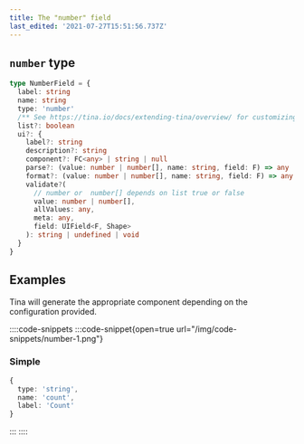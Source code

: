 ```yaml
---
title: The "number" field
last_edited: '2021-07-27T15:51:56.737Z'
---
```


## `number` type

```ts
type NumberField = {
  label: string
  name: string
  type: 'number'
  /** See https://tina.io/docs/extending-tina/overview/ for customizing the UI **/
  list?: boolean
  ui?: {
    label?: string
    description?: string
    component?: FC<any> | string | null
    parse?: (value: number | number[], name: string, field: F) => any
    format?: (value: number | number[], name: string, field: F) => any
    validate?(
      // number or  number[] depends on list true or false
      value: number | number[],
      allValues: any,
      meta: any,
      field: UIField<F, Shape>
    ): string | undefined | void
  }
}
```

## Examples

Tina will generate the appropriate component depending on the
configuration provided.

::::code-snippets
:::code-snippet{open=true url="/img/code-snippets/number-1.png"}

### Simple

```ts
{
  type: 'string',
  name: 'count',
  label: 'Count'
}
```

:::
::::
